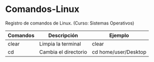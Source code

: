 # Comandos-Linux
Registro de comandos de Linux. (Curso: Sistemas Operativos)

|Comandos|Descripción|Ejemplo|
|--------|-----------|-------|
|clear|Limpia la terminal|clear|
|cd|Cambia el directorio|cd home/user/Desktop|
